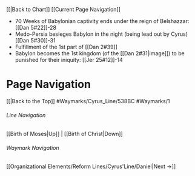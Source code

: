 [[|Back to Chart]]
[[Current Page Navigation]]
 
- 70 Weeks of Babylonian captivity ends under the reign of Belshazzar:  [[Dan 5#22]]-28
- Medo-Persia besieges Babylon in the night (being lead out by Cyrus) [[Dan 5#30]]-31 
- Fulfillment of the 1st part of [[Dan 2#39]]
- Babylon becomes the 1st kingdom (of the [[Dan 2#31|image]]) to be punished for their iniquity: [[Jer 25#12]]-14






# Page Navigation
[[|Back to the Top]]
#Waymarks/Cyrus_Line/538BC
#Waymarks/1
###### Line Navigation
[[Birth of Moses|Up]] | [[Birth of Christ|Down]]
###### Waymark Navigation
[[Organizational Elements/Reform Lines/Cyrus'Line/Daniel|Next ->]]